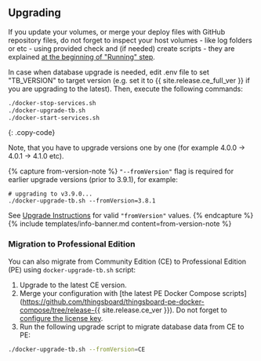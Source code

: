 ## Upgrading

If you update your volumes, or merge your deploy files with GitHub repository files, do not forget to inspect your host volumes - like log folders or etc - using provided check and (if needed) create scripts - they are explained [at the beginning of "Running" step](#create-and-check-required-host-volumes).

In case when database upgrade is needed, edit .env file to set "TB_VERSION" to target version (e.g. set it to {{ site.release.ce_full_ver }} if you are upgrading to the latest). Then, execute the following commands:

```bash
./docker-stop-services.sh
./docker-upgrade-tb.sh
./docker-start-services.sh
```
{: .copy-code}

Note, that you have to upgrade versions one by one (for example 4.0.0 -> 4.0.1 -> 4.1.0 etc).

{% capture from-version-note %}
<code style="color:black">"--fromVersion"</code> flag is required for earlier upgrade versions (prior to 3.9.1), for example:

`# upgrading to v3.9.0...`<br>
`./docker-upgrade-tb.sh --fromVersion=3.8.1`

See [Upgrade Instructions](/docs/user-guide/install/{{docsPrefix}}upgrade-instructions) for valid <code style="color:black">"fromVersion"</code> values.
{% endcapture %}
{% include templates/info-banner.md content=from-version-note %}

### Migration to Professional Edition

You can also migrate from Community Edition (CE) to Professional Edition (PE) using `docker-upgrade-tb.sh` script:

1. Upgrade to the latest CE version.
2. Merge your configuration with [the latest PE Docker Compose scripts](https://github.com/thingsboard/thingsboard-pe-docker-compose/tree/release-{{ site.release.ce_ver }}). Do not forget to [configure the license key](/docs/user-guide/install/pe/cluster/docker-compose-setup/#step-3-obtain-your-license-key).
3. Run the following upgrade script to migrate database data from CE to PE:
```bash
./docker-upgrade-tb.sh --fromVersion=CE
```